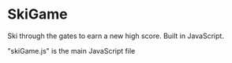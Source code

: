 # SkiGame
Ski through the gates to earn a new high score. Built in JavaScript.

"skiGame.js" is the main JavaScript file
